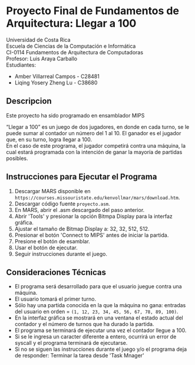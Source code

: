 # Proyecto Final de Fundamentos de Arquitectura: Llegar a 100

Universidad de Costa Rica <br />
Escuela de Ciencias de la Computación e Informática <br />
CI-0114 Fundamentos de Arquitectura de Computadoras <br />
Profesor: Luis Araya Carballo <br />
Estudiantes:
- Amber Villarreal Campos - C28481
- Liqing Yosery Zheng Lu - C38680

## Descripcion
Este proyecto ha sido programado en ensamblador MIPS <br />

“Llegar a 100” es un juego de dos jugadores, en donde en cada turno, se le puede sumar al contador un número del 1 al 10. El ganador es el jugador que, en su turno, logra llegar a 100. <br />
En el caso de este programa, el jugador competirá contra una máquina, la cual estará programada con la intención de ganar la mayoría de partidas posibles.

## Instrucciones para Ejecutar el Programa
1. Descargar MARS disponible en `https://courses.missouristate.edu/kenvollmar/mars/download.htm`.
2. Descargar código fuente `proyecto.asm`.
3. En MARS, abrir el .asm descargado del paso anterior.
4. Abrir 'Tools' y presionar la opción Bitmpa Display para la interfaz gráfica.
5. Ajustar el tamaño de Bitmap Display a: 32, 32, 512, 512.
6. Presionar el botón 'Connect to MIPS' antes de iniciar la partida.
7. Presione el botón de esamblar.
8. Usar el botón de ejecutar.
9. Seguir instrucciones durante el juego.

## Consideraciones Técnicas
- El programa será desarrollado para que el usuario juegue contra una máquina.
- El usuario tomará el primer turno.
- Sólo hay una partida conocida en la que la máquina no gana: entradas del usuario en orden = `(1, 12, 23, 34, 45, 56, 67, 78, 89, 100)`.
- En la interfaz gráfica se mostrará en una ventana el estado actual del contador y el número de turnos que ha durado la partida.
- El programa se terminará de ejecutar una vez el contador llegue a 100.
- Si se le ingresa un caracter diferente a entero, ocurrirá un error de syscall y el programa terminará de ejecutarse.
- Si no se siguen las instrucciones durante el juego y/o el programa deja de responder: Terminar la tarea desde 'Task Mnager' 
